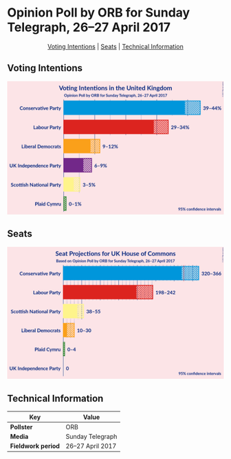# Opinion Poll by ORB for Sunday Telegraph, 26–27 April 2017

<p align="center"><a href="#voting-intentions">Voting Intentions</a> | <a href="#seats">Seats</a> | <a href="#technical-information">Technical Information</a></p>

## Voting Intentions

![Graph with voting intentions not yet produced](2017-04-27-ORB.png "Voting Intentions")

## Seats

![Graph with seats not yet produced](2017-04-27-ORB-seats.png "Seats")

## Technical Information

| Key | Value |
|-----|-------|
| **Pollster** | ORB | 
| **Media** | Sunday Telegraph | 
| **Fieldwork period** | 26–27 April 2017 | 

